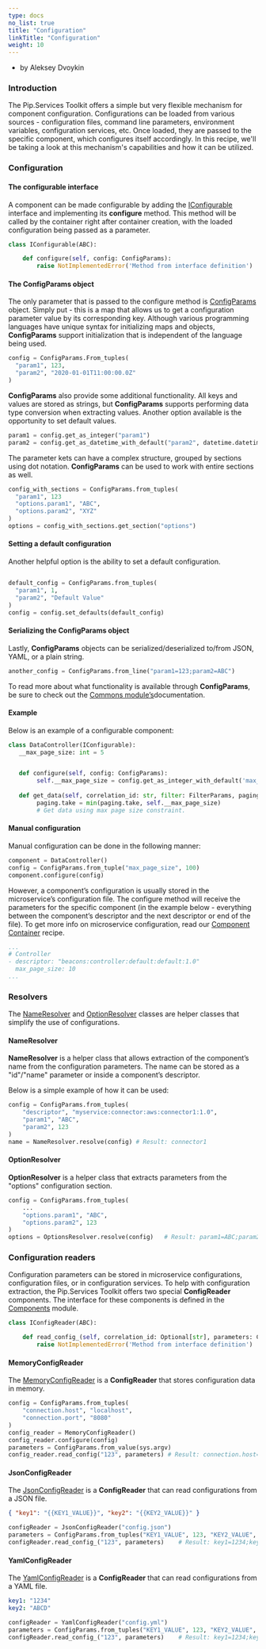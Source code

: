 ```yaml
---
type: docs
no_list: true
title: "Configuration"
linkTitle: "Configuration"
weight: 10
---
```


- by Aleksey Dvoykin

### Introduction

The Pip.Services Toolkit offers a simple but very flexible mechanism for component configuration. Configurations can be loaded from various sources - configuration files, command line parameters, environment variables, configuration services, etc. Once loaded, they are passed to the specific component, which configures itself accordingly. In this recipe, we'll be taking a look at this mechanism's capabilities and how it can be utilized.

### Configuration

#### The configurable interface

A component can be made configurable by adding the [IConfigurable](../../commons/config/iconfigurable/) interface and implementing its **configure** method. This method will be called by the container right after container creation, with the loaded configuration being passed as a parameter.

```python
class IConfigurable(ABC):

    def configure(self, config: ConfigParams):
        raise NotImplementedError('Method from interface definition')
```

#### The ConfigParams object

The only parameter that is passed to the configure method is [ConfigParams](../../commons/config/config_params/) object. Simply put - this is a map that allows us to get a configuration parameter value by its corresponding key. Although various programming languages have unique syntax for initializing maps and objects, **ConfigParams** support initialization that is independent of the language being used.

```python
config = ConfigParams.From_tuples(
  "param1", 123,
  "param2", "2020-01-01T11:00:00.0Z"
)
```

**ConfigParams** also provide some additional functionality. All keys and values are stored as strings, but **ConfigParams** supports performing data type conversion when extracting values. Another option available is the opportunity to set default values.

```python
param1 = config.get_as_integer("param1")
param2 = config.get_as_datetime_with_default("param2", datetime.datetime.now())
```

The parameter kets can have a complex structure, grouped by sections using dot notation. **ConfigParams** can be used to work with entire sections as well.

```python
config_with_sections = ConfigParams.from_tuples(
  "param1", 123
  "options.param1", "ABC",
  "options.param2", "XYZ"
)
options = config_with_sections.get_section("options")
```
#### Setting a default configuration

Another helpful option is the ability to set a default configuration.

```python

default_config = ConfigParams.from_tuples(
  "param1", 1,
  "param2", "Default Value"
)
config = config.set_defaults(default_config)
```

#### Serializing the ConfigParams object

Lastly, **ConfigParams** objects can be serialized/deserialized to/from JSON, YAML, or a plain string.

```python
another_config = ConfigParams.from_line("param1=123;param2=ABC")
```

To read more about what functionality is available through **ConfigParams**, be sure to check out the [Commons module’s](../../commons)documentation. 

#### Example

Below is an example of a configurable component:

```python
class DataController(IConfigurable):
   __max_page_size: int = 5


   def configure(self, config: ConfigParams):
		self.__max_page_size = config.get_as_integer_with_default('max_page_size', self.__max_page_size)
   
   def get_data(self, correlation_id: str, filter: FilterParams, paging: PagingParams) -> DataPage: 
	    paging.take = min(paging.take, self.__max_page_size)   
        # Get data using max page size constraint.

```

#### Manual configuration

Manual configuration can be done in the following manner:

```python
component = DataController()
config = ConfigParams.from_tuple("max_page_size", 100)
component.configure(config)

```

However, a component’s configuration is usually stored in the microservice’s configuration file. The configure method will receive the parameters for the specific component (in the example below - everything between the component’s descriptor and the next descriptor or end of the file). To get more info on microservice configuration, read our [Component Container](../component_container) recipe. 

```yml
...
# Controller
- descriptor: "beacons:controller:default:default:1.0"
  max_page_size: 10
...

```

### Resolvers

The [NameResolver](../../commons/config/name_resolver/) and [OptionResolver](../../commons/config/option_resolver/) classes are helper classes that simplify the use of configurations. 

#### NameResolver

**NameResolver** is a helper class that allows extraction of the component’s name from the configuration parameters. The name can be stored as a "id"/"name" parameter or inside a component’s descriptor.

Below is a simple example of how it can be used:

```python
config = ConfigParams.from_tuples(
	"descriptor", "myservice:connector:aws:connector1:1.0",
	"param1", "ABC",
	"param2", 123
)
name = NameResolver.resolve(config) # Result: connector1

```

#### OptionResolver

**OptionResolver** is a helper class that extracts parameters from the "options" configuration section.

```python
config = ConfigParams.from_tuples(
    ...
	"options.param1", "ABC",
	"options.param2", 123
)
options = OptionsResolver.resolve(config)   # Result: param1=ABC;param2=123
```

### Configuration readers

Configuration parameters can be stored in microservice configurations, configuration files, or in configuration services. To help with configuration extraction, the Pip.Services Toolkit offers two special **ConfigReader** components. The interface for these components is defined in the [Components](../../components) module.

```python
class IConfigReader(ABC):

    def read_config_(self, correlation_id: Optional[str], parameters: ConfigParams) -> ConfigParams:
        raise NotImplementedError('Method from interface definition')

```

#### MemoryConfigReader

The [MemoryConfigReader](../../components/config/memory_config_reader/) is a **ConfigReader** that stores configuration data in memory.

```python
config = ConfigParams.from_tuples(
	"connection.host", "localhost",
	"connection.port", "8080"
)
config_reader = MemoryConfigReader()
config_reader.configure(config)
parameters = ConfigParams.from_value(sys.argv)
config_reader.read_config("123", parameters) # Result: connection.host=localhost;connection.port=8080

```

#### JsonConfigReader

The [JsonConfigReader](../../components/config/json_config_reader/) is a **ConfigReader** that can read configurations from a JSON file.

```json
{ "key1": "{{KEY1_VALUE}}", "key2": "{{KEY2_VALUE}}" }
```

```python
configReader = JsonConfigReader("config.json")
parameters = ConfigParams.from_tuples("KEY1_VALUE", 123, "KEY2_VALUE", "ABC")
configReader.read_config_("123", parameters)    # Result: key1=1234;key2=ABCD

```

#### YamlConfigReader

The [YamlConfigReader](../../components/config/yaml_config_reader/) is a **ConfigReader** that can read configurations from a YAML file.

```yml
key1: "1234"
key2: "ABCD"
```

```python
configReader = YamlConfigReader("config.yml")
parameters = ConfigParams.from_tuples("KEY1_VALUE", 123, "KEY2_VALUE", "ABC")
configReader.read_config_("123", parameters)    # Result: key1=1234;key2=ABCD
```




